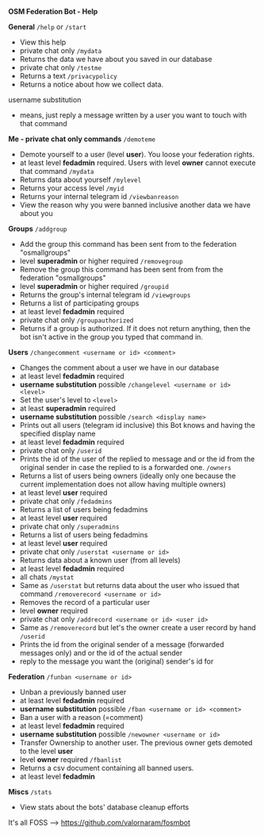 **OSM Federation Bot - Help**

**General**
`/help` or `/start`
  - View this help
  - private chat only
`/mydata`
  - Returns the data we have about you saved in our database
  - private chat only
`/testme`
  - Returns a text
`/privacypolicy`
  - Returns a notice about how we collect data.

username substitution
  - means, just reply a message written by a user you want to touch with that command

**Me -  private chat only commands**
`/demoteme`
  - Demote yourself to a user (level __user__). You loose your federation rights.
  - at least level __fedadmin__ required. Users with level __owner__ cannot execute that command
`/mydata`
  - Returns data about yourself
`/mylevel`
  - Returns your access level
`/myid`
  - Returns your internal telegram id
`/viewbanreason`
  - View the reason why you were banned inclusive another data we have about you

**Groups**
`/addgroup`
  - Add the group this command has been sent from to the federation "osmallgroups"
  - level __superadmin__ or higher required
`/removegroup`
  - Remove the group this command has been sent from from the federation "osmallgroups"
  - level __superadmin__ or higher required
`/groupid`
  - Returns the group's internal telegram id
`/viewgroups`
  - Returns a list of participating groups
  - at least level __fedadmin__ required
  - private chat only
`/groupauthorized`
  - Returns if a group is authorized. If it does not return anything, then the bot isn't active in the group you typed that command in.

**Users**
`/changecomment <username or id> <comment>`
  - Changes the comment about a user we have in our database
  - at least level __fedadmin__ required
  - __username substitution__ possible
`/changelevel <username or id> <level>`
  - Set the user's level to `<level>`
  - at least __superadmin__ required
  - __username substitution__ possible
`/search <display name>`
  - Prints out all users (telegram id inclusive) this Bot knows and having the specified display name
  - at least level __fedadmin__ required
  - private chat only
`/userid`
  - Prints the id of the user of the replied to message and or the id from the original sender in case the replied to is a forwarded one.
`/owners`
  - Returns a list of users being owners (ideally only one because the current implementation does not allow having multiple owners)
  - at least level __user__ required
  - private chat only
`/fedadmins`
  - Returns a list of users being fedadmins
  - at least level __user__ required
  - private chat only
`/superadmins`
  - Returns a list of users being fedadmins
  - at least level __user__ required
  - private chat only
`/userstat <username or id>`
  - Returns data about a known user (from all levels)
  - at least level __fedadmin__ required
  - all chats
`/mystat`
  - Same as `/userstat` but returns data about the user who issued that command
`/removerecord <username or id>`
  - Removes the record of a particular user
  - level __owner__ required
  - private chat only
`/addrecord <username or id> <user id>`
  - Same as `/removerecord` but let's the owner create a user record by hand
`/userid`
  - Prints the id from the original sender of a message (forwarded messages only) and or the id of the actual sender
  - reply to the message you want the (original) sender's id for

**Federation**
`/funban <username or id>`
  - Unban a previously banned user
  - at least level __fedadmin__ required
  - __username substitution__ possible
`/fban <username or id> <comment>`
  - Ban a user with a reason (=comment)
  - at least level __fedadmin__ required
  - __username substitution__ possible
`/newowner <username or id>`
  - Transfer Ownership to another user. The previous owner gets demoted to the level __user__
  - level __owner__ required
`/fbanlist`
  - Returns a csv document containing all banned users.
  - at least level __fedadmin__

**Miscs**
`/stats`
  - View stats about the bots' database cleanup efforts


It's all FOSS --> https://github.com/valornaram/fosmbot
